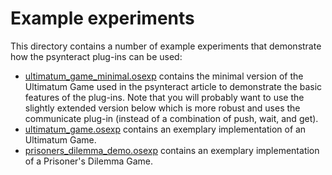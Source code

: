 # Example experiments
This directory contains a number of example experiments that demonstrate how
the psynteract plug-ins can be used:
* [ultimatum_game_minimal.osexp](ultimatum_game_minimal.osexp)
  contains the minimal version of the Ultimatum Game used in the psynteract article
  to demonstrate the basic features of the plug-ins.
  Note that you will probably want to use the slightly extended version below
  which is more robust and uses the communicate plug-in
  (instead of a combination of push, wait, and get).
* [ultimatum_game.osexp](ultimatum_game.osexp)
  contains an exemplary implementation of an Ultimatum Game.
* [prisoners_dilemma_demo.osexp](prisoners_dilemma_demo.osexp)
  contains an exemplary implementation of a Prisoner's Dilemma Game.
